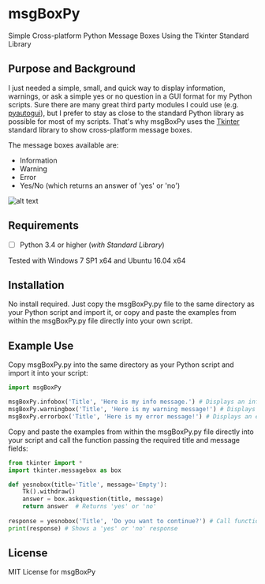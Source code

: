 # msgBoxPy
Simple Cross-platform Python Message Boxes Using the Tkinter Standard Library

## Purpose and Background
I just needed a simple, small, and quick way to display information, warnings, or ask a simple yes or no question in a GUI format for my Python scripts. Sure there are many great third party modules I could use (e.g. [pyautogui](https://github.com/asweigart/pyautogui)), but I prefer to stay as close to the standard Python library as possible for most of my scripts. That's why msgBoxPy uses the [Tkinter](https://wiki.python.org/moin/TkInter) standard library to show cross-platform message boxes.

The message boxes available are:
* Information
* Warning
* Error
* Yes/No (which returns an answer of 'yes' or 'no')

![alt text](https://github.com/lotspaih/msgBoxPy/blob/master/ex_msgBoxPy.png "Example Image")

## Requirements
* [ ] Python 3.4 or higher (*with Standard Library*)

Tested with Windows 7 SP1 x64 and Ubuntu 16.04 x64

## Installation
No install required. Just copy the msgBoxPy.py file to the same directory as your Python script and import it, or copy and paste the examples from within the msgBoxPy.py file directly into your own script.

## Example Use
Copy msgBoxPy.py into the same directory as your Python script and import it into your script:
```python
import msgBoxPy

msgBoxPy.infobox('Title', 'Here is my info message.') # Displays an information box with OK button
msgBoxPy.warningbox('Title', 'Here is my warning message!') # Displays a warning box with OK button
msgBoxPy.errorbox('Title', 'Here is my error message!') # Displays an error box with OK button
```

Copy and paste the examples from within the msgBoxPy.py file directly into your script and call the function passing the required title and message fields:
```python
from tkinter import *
import tkinter.messagebox as box

def yesnobox(title='Title', message='Empty'):
    Tk().withdraw()
    answer = box.askquestion(title, message)
    return answer  # Returns 'yes' or 'no'
    
response = yesnobox('Title', 'Do you want to continue?') # Call function and pass title and message
print(response) # Shows a 'yes' or 'no' response
```

## License
MIT License for msgBoxPy
